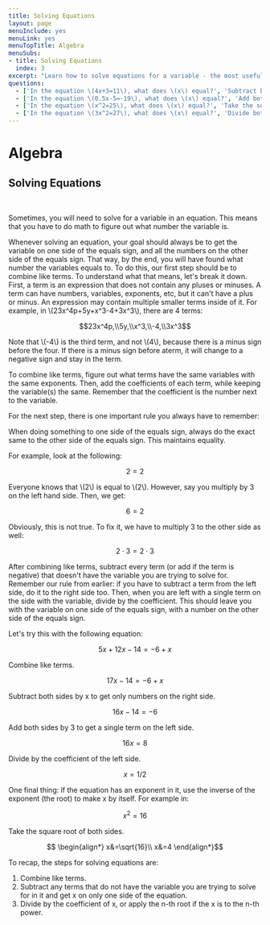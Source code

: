 ```yaml
---
title: Solving Equations
layout: page
menuInclude: yes
menuLink: yes
menuTopTitle: Algebra
menuSubs:
- title: Solving Equations
  index: 3
excerpt: "Learn how to solve equations for a variable - the most useful part of algebra."
questions:
  - ['In the equation \(4x+3=11\), what does \(x\) equal?', 'Subtract both sides by \(3\) and then divide both sides by \(4\) to find \(x=2\).']
  - ['In the equation \(0.5x-5=-19\), what does \(x\) equal?', 'Add both sides by \(5\) and then multiply both sides by \(2\) to find \(x=-28\).']
  - ['In the equation \(x^2=25\), what does \(x\) equal?', 'Take the square root of both sides to find \(x=5\).']
  - ['In the equation \(3x^2=27\), what does \(x\) equal?', 'Divide both sides by \(3\) and then takek the square root of both sides to find \(x=3\)']
---
```

<h1>Algebra</h1>

<h2>Solving Equations</h2><br>

Sometimes, you will need to solve for a variable in an equation. This means that you have to do math to figure out what number the variable is.

Whenever solving an equation, your goal should always be to get the variable on one side of the equals sign, and all the numbers on the other side of the equals sign. That way, by the end, you will have found what number the variables equals to. To do this, our first step should be to combine like terms. To understand what that means, let's break it down. First, a term is an expression that does not contain any pluses or minuses. A term can have numbers, variables, exponents, etc, but it can't have a plus or minus. An expression may contain multiple smaller terms inside of it. For example, in \\(23x^4p+5y+x^3-4+3x^3\\), there are 4 terms:

$$23x^4p,\\5y,\\x^3,\\-4,\\3x^3$$

Note that \\(-4\\) is the third term, and not \\(4\\), because there is a minus sign before the four. If there is a minus sign before aterm, it will change to a negative sign and stay in the term.

To combine like terms, figure out what terms have the same variables with the same exponents. Then, add the coefficients of each term, while keeping the variable(s) the same. Remember that the coefficient is the number next to the variable.

For the next step, there is one important rule you always have to remember:

When doing something to one side of the equals sign, always do the exact same to the other side of the equals sign. This maintains equality.

For example, look at the following:

$$2=2$$

Everyone knows that \\(2\\) is equal to \\(2\\). However, say you multiply by 3 on the left hand side. Then, we get:

$$6 = 2$$

Obviously, this is not true. To fix it, we have to multiply 3 to the other side as well:

$$2\cdot3 = 2\cdot3$$

After combining like terms, subtract every term (or add if the term is negative) that doesn't have the variable you are trying to solve for. Remember our rule from earlier: if you have to subtract a term from the left side, do it to the right side too. Then, when you are left with a single term on the side with the variable, divide by the coefficient. This should leave you with the variable on one side of the equals sign, with a number on the other side of the equals sign.

Let's try this with the following equation:

$$5x+12x-14=-6+x$$

Combine like terms.

$$17x-14=-6+x$$

Subtract both sides by x to get only numbers on the right side.

$$16x-14=-6$$

Add both sides by 3 to get a single term on the left side.

$$16x=8$$


Divide by the coefficient of the left side.

$$x=1/2$$

One final thing: if the equation has an exponent in it, use the inverse of the exponent (the root) to make x by itself. For example in:

$$x^2=16$$

Take the square root of both sides.

$$
\begin{align*}
x&=\sqrt{16}\\
x&=4
\end{align*}$$

To recap, the steps for solving equations are:
1. Combine like terms.
2. Subtract any terms that do not have the variable you are trying to solve for in it and get x on only one side of the equation.
3. Divide by the coefficient of x, or apply the n-th root if the x is to the n-th power.
